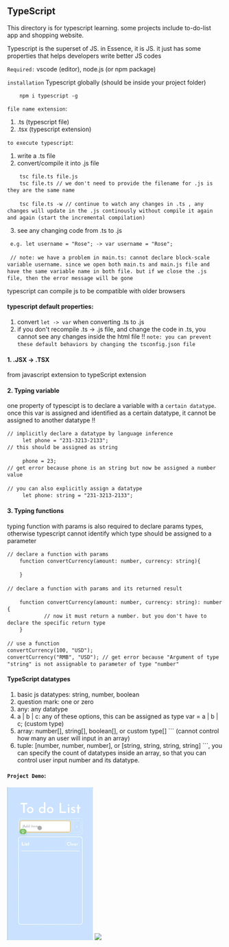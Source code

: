 ## TypeScript 
This directory is for typescript learning. some projects include to-do-list app and shopping website.

Typescript is the superset of JS. in Essence, it is JS. it just has some properties that helps developers write better JS codes

`Required:` vscode (editor), node.js (or npm package)

`installation` Typescript globally (should be inside your project folder)

```
    npm i typescript -g
```

`file name extension`:
1. .ts (typescript file)
2. .tsx (typescript extension)

`to execute typescript`:
1. write a .ts file
2. convert/compile it into .js file
```
    tsc file.ts file.js
    tsc file.ts // we don't need to provide the filename for .js is they are the same name

    tsc file.ts -w // continue to watch any changes in .ts , any changes will update in the .js continously without compile it again and again (start the incremental compilation)

```
3. see any changing code from .ts to .js
```
 e.g. let username = "Rose"; -> var username = "Rose";

 // note: we have a problem in main.ts: cannot declare block-scale variable username. since we open both main.ts and main.js file and have the same variable name in both file. but if we close the .js file, then the error message will be gone

```
typescript can compile js to be compatible with older browsers

#### typescript default properties:
1. convert `let -> var` when converting .ts to .js 
2. if you don't recompile .ts -> .js file, and change the code in .ts, you cannot see any changes inside the html file !!
`note: you can prevent these default behaviors by changing the tsconfig.json file`



#### 1. .JSX -> .TSX 
from javascript extension to typeScript extension

#### 2. Typing variable
one property of typescipt is to declare a variable with a `certain datatype`. once this var is assigned and identified as a certain datatype, it cannot be assigned to another datatype !!

```
// implicitly declare a datatype by language inference
     let phone = "231-3213-2133";
// this should be assigned as string

     phone = 23;
// get error because phone is an string but now be assigned a number value

// you can also explicitly assign a datatype
     let phone: string = "231-3213-2133"; 

```

#### 3. Typing functions
typing function with params is also required to declare params types, otherwise typescript cannot identify which type should be assigned to a parameter

```
// declare a function with params
    function convertCurrency(amount: number, currency: string){

    }

// declare a function with params and its returned result
    
    function convertCurrency(amount: number, currency: string): number {
            // now it must return a number. but you don't have to declare the specific return type
    }

// use a function
convertCurrency(100, "USD");
convertCurrency("RMB", "USD"); // get error because "Argument of type "string" is not assignable to parameter of type "number"
```

#### TypeScript datatypes
1. basic js datatypes: string, number, boolean
2. question mark: one or zero
3. any: any datatype
4. a | b | c: any of these options, this can be assigned as type var = a | b | c; (custom type)
5. array: number[], string[], boolean[], or custom type[] ``` (cannot control how many an user will input in an array)
6. tuple: [number, number, number], or [string, string, string, string] ```, you can specify the count of datatypes inside an array, so that you can control user input number and its datatype.



#### `Project Demo`: 

<img src="./11-toDoListProjectwithTs/todolistDemo.gif" width="200" />

<img src="./16-productWebsite/shoppingWebsiteDemo.gif" width="600" />
<br>
<br>
